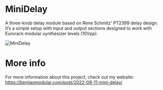 # MiniDelay

A three-knob delay module based on Rene Schmitz' PT2399 delay design. It’s a simple setup with input and output sections designed to work with Eurorack modular synthesizer levels (10Vpp).

![MiniDelay](mini-delay1.png)

# More info
For more information about this project, check out my website: https://benjiaomodular.com/post/2022-09-11-mini-delay/

